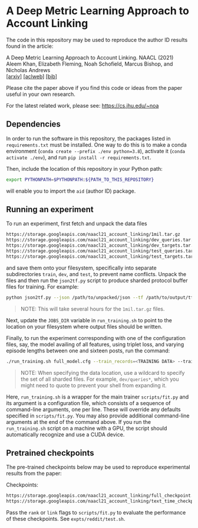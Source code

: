 # A Deep Metric Learning Approach to Account Linking

The code in this repository may be used to reproduce the author ID
results found in the article:

A Deep Metric Learning Approach to Account Linking. NAACL (2021)\
Aleem Khan, Elizabeth Fleming, Noah Schofield, Marcus Bishop, and Nicholas Andrews\
[[arxiv]](https://arxiv.org/abs/2105.07263) [[aclweb]](https://www.aclweb.org/anthology/2021.naacl-main.415/) [[bib]](https://www.aclweb.org/anthology/2021.naacl-main.415.bib)

Please cite the paper above if you find this code or ideas from the
paper useful in your own research.

For the latest related work, please see: https://cs.jhu.edu/~noa

## Dependencies

In order to run the software in this repository, the packages listed in 
`requirements.txt` must be installed. One way to do this is to make a 
conda environment (`conda create --prefix ./env python=3.8`), activate it (`conda activate ./env`), 
and run `pip install -r requirements.txt`.

Then, include the location of this repository in your Python path:

```bash
export PYTHONPATH=$PYTHONPATH:${PATH_TO_THIS_REPOSITORY}
```

will enable you to import the `aid` (author ID) package.

## Running an experiment

To run an experiment, first fetch and unpack the data files

```bash
https://storage.googleapis.com/naacl21_account_linking/1mil.tar.gz
https://storage.googleapis.com/naacl21_account_linking/dev_queries.tar.gz
https://storage.googleapis.com/naacl21_account_linking/dev_targets.tar.gz
https://storage.googleapis.com/naacl21_account_linking/test_queries.tar.gz
https://storage.googleapis.com/naacl21_account_linking/test_targets.tar.gz
```

and save them onto your filesystem, specifically into separate
subdirectories `train`, `dev`, and `test`, to prevent name
conflicts. Unpack the files and then run the `json2tf.py` script to
produce sharded protocol buffer files for training. For example:

```bash
python json2tf.py --json /path/to/unpacked/json --tf /path/to/output/tfrecords --config /path/to/reddit/json/config`
```

> NOTE: This will take several hours for the `1mil.tar.gz` files.

Next, update the `JOBS_DIR` variable in `run_training.sh` to point to 
the location on your filesystem where output files should be written.

Finally, to run the experiment corresponding with one of the 
configuration files, say, the model availing of all features, using 
triplet loss, and varying episode lengths between one and sixteen posts, 
run the command:

```bash
./run_training.sh full_model.cfg --train_records=<TRAINING DATA> --train_tfrecord_path=<VALIDATION QUERIES> --valid_tfrecord_Path=<VALIDATION TARGETS>
```

> NOTE: When specifying the data location, use a wildcard to specify
  the set of all sharded files. For example, `dev/queries*`, which you
  might need to quote to prevent your shell from expanding it.

Here, `run_training.sh` is a wrapper for the main trainer
`scripts/fit.py` and its argument is a configuration file, which
consists of a sequence of command-line arguments, one per line. These
will override any defaults specified in `scripts/fit.py`. You may also
provide additional command-line arguments at the end of the command
above. If you run the `run_training.sh` script on a machine with a
GPU, the script should automatically recognize and use a CUDA device.

## Pretrained checkpoints

The pre-trained checkpoints below may be used to reproduce
experimental results from the paper:

Checkpoints:
```bash
https://storage.googleapis.com/naacl21_account_linking/full_checkpoint.tar.gz
https://storage.googleapis.com/naacl21_account_linking/text_time_checkpoint.tar.gz
```

Pass the `rank` or `link` flags to `scripts/fit.py` to evaluate the
performance of these checkpoints. See `expts/reddit/test.sh`.
